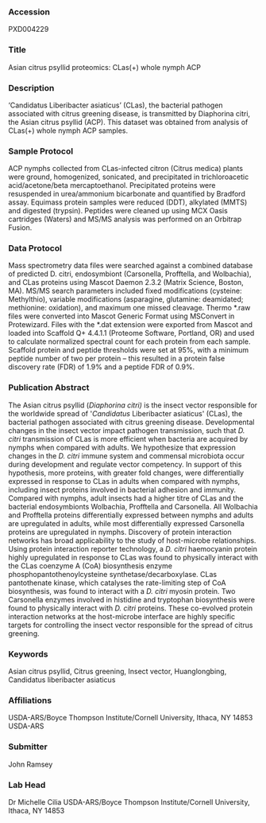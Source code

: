 ### Accession
PXD004229

### Title
Asian citrus psyllid proteomics: CLas(+) whole nymph ACP

### Description
‘Candidatus Liberibacter asiaticus’ (CLas), the bacterial pathogen associated with citrus greening disease, is transmitted by Diaphorina citri, the Asian citrus psyllid (ACP).  This dataset was obtained from analysis of CLas(+) whole nymph ACP samples.

### Sample Protocol
ACP nymphs collected from CLas-infected citron (Citrus medica) plants were ground, homogenized, sonicated, and precipitated in trichloroacetic acid/acetone/beta mercaptoethanol. Precipitated proteins were resuspended in urea/ammonium bicarbonate and quantified by Bradford assay. Equimass protein samples were reduced (DDT), alkylated (MMTS) and digested (trypsin). Peptides were cleaned up using MCX Oasis cartridges (Waters) and MS/MS analysis was performed on an Orbitrap Fusion.

### Data Protocol
Mass spectrometry data files were searched against a combined database of predicted D. citri, endosymbiont (Carsonella, Profftella, and Wolbachia), and CLas proteins using Mascot Daemon 2.3.2 (Matrix Science, Boston, MA). MS/MS search parameters included fixed modifications (cysteine: Methylthio), variable modifications (asparagine, glutamine: deamidated; methionine: oxidation), and maximum one missed cleavage. Thermo *.raw files were converted into Mascot Generic Format using MSConvert in Protewizard. Files with the *.dat extension were exported from Mascot and loaded into Scaffold Q+ 4.4.1.1 (Proteome Software, Portland, OR) and used to calculate normalized spectral count for each protein from each sample. Scaffold protein and peptide thresholds were set at 95%, with a minimum peptide number of two per protein – this resulted in a protein false discovery rate (FDR) of 1.9% and a peptide FDR of 0.9%.

### Publication Abstract
The Asian citrus psyllid (<i>Diaphorina citri)</i> is the insect vector responsible for the worldwide spread of '<i>Candidatus</i> Liberibacter asiaticus' (CLas), the bacterial pathogen associated with citrus greening disease. Developmental changes in the insect vector impact pathogen transmission, such that <i>D. citri</i> transmission of CLas is more efficient when bacteria are acquired by nymphs when compared with adults. We hypothesize that expression changes in the <i>D. citri</i> immune system and commensal microbiota occur during development and regulate vector competency. In support of this hypothesis, more proteins, with greater fold changes, were differentially expressed in response to CLas in adults when compared with nymphs, including insect proteins involved in bacterial adhesion and immunity. Compared with nymphs, adult insects had a higher titre of CLas and the bacterial endosymbionts Wolbachia, Profftella and Carsonella. All Wolbachia and Profftella proteins differentially expressed between nymphs and adults are upregulated in adults, while most differentially expressed Carsonella proteins are upregulated in nymphs. Discovery of protein interaction networks has broad applicability to the study of host-microbe relationships. Using protein interaction reporter technology, a <i>D. citri</i> haemocyanin protein highly upregulated in response to CLas was found to physically interact with the CLas coenzyme A (CoA) biosynthesis enzyme phosphopantothenoylcysteine synthetase/decarboxylase. CLas pantothenate kinase, which catalyses the rate-limiting step of CoA biosynthesis, was found to interact with a <i>D. citri</i> myosin protein. Two Carsonella enzymes involved in histidine and tryptophan biosynthesis were found to physically interact with <i>D. citri</i> proteins. These co-evolved protein interaction networks at the host-microbe interface are highly specific targets for controlling the insect vector responsible for the spread of citrus greening.

### Keywords
Asian citrus psyllid, Citrus greening, Insect vector, Huanglongbing, Candidatus liberibacter asiaticus

### Affiliations
USDA-ARS/Boyce Thompson Institute/Cornell University, Ithaca, NY 14853
USDA-ARS

### Submitter
John Ramsey

### Lab Head
Dr Michelle Cilia
USDA-ARS/Boyce Thompson Institute/Cornell University, Ithaca, NY 14853


